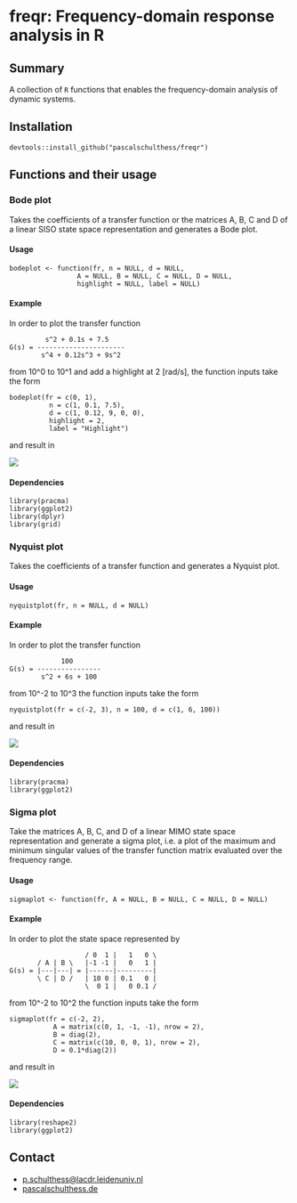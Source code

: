 # freqr: Frequency-domain response analysis in R

## Summary

A collection of `R` functions that enables the frequency-domain analysis of dynamic systems.

## Installation

```
devtools::install_github("pascalschulthess/freqr")
```

## Functions and their usage

### Bode plot

Takes the coefficients of a transfer function or the matrices A, B, C and D of a linear SISO state space representation and generates a Bode plot.

#### Usage

```
bodeplot <- function(fr, n = NULL, d = NULL, 
                 A = NULL, B = NULL, C = NULL, D = NULL,
                 highlight = NULL, label = NULL)
```

#### Example

In order to plot the transfer function

```
		 s^2 + 0.1s + 7.5
G(s) = ----------------------
		s^4 + 0.12s^3 + 9s^2
```

from 10^0 to 10^1 and add a highlight at 2 [rad/s], the function inputs take the form

```
bodeplot(fr = c(0, 1),
	      n = c(1, 0.1, 7.5),
	      d = c(1, 0.12, 9, 0, 0), 
	      highlight = 2,
	      label = "Highlight")
```

and result in

![](https://github.com/pascalschulthess/freqr/blob/master/readme-examples/bodeplot-example.png)

#### Dependencies

```
library(pracma)
library(ggplot2)
library(dplyr)
library(grid)
```

### Nyquist plot

Takes the coefficients of a transfer function and generates a Nyquist plot.

#### Usage

```
nyquistplot(fr, n = NULL, d = NULL)
```

#### Example

In order to plot the transfer function

```
		     100
G(s) = ----------------
		s^2 + 6s + 100
```

from 10^-2 to 10^3 the function inputs take the form

```
nyquistplot(fr = c(-2, 3), n = 100, d = c(1, 6, 100))
```

and result in

![](https://github.com/pascalschulthess/freqr/blob/master/readme-examples/nyquistplot-example.png)

#### Dependencies

```
library(pracma)
library(ggplot2)
```
### Sigma plot

Take the matrices A, B, C, and D of a linear MIMO state space representation and generate a sigma plot, i.e. a plot of the maximum and minimum singular values of the transfer function matrix evaluated over the frequency range.

#### Usage

```
sigmaplot <- function(fr, A = NULL, B = NULL, C = NULL, D = NULL)
```

#### Example

In order to plot the state space represented by

```
                   / 0  1 |   1   0 \     
       / A | B \   |-1 -1 |   0   1 |
G(s) = |---|---| = |------|---------|
       \ C | D /   | 10 0 | 0.1   0 |
                   \  0 1 |   0 0.1 /
```

from 10^-2 to 10^2 the function inputs take the form

```
sigmaplot(fr = c(-2, 2), 
		   A = matrix(c(0, 1, -1, -1), nrow = 2),
		   B = diag(2), 
		   C = matrix(c(10, 0, 0, 1), nrow = 2), 
		   D = 0.1*diag(2))
```

and result in

![](https://github.com/pascalschulthess/freqr/blob/master/readme-examples/sigmaplot-example.png)

#### Dependencies

```
library(reshape2)
library(ggplot2)
```

## Contact
- [p.schulthess@lacdr.leidenuniv.nl](mailto:p.schulthess@lacdr.leidenuniv.nl)
- [pascalschulthess.de](pascalschulthess.de)
